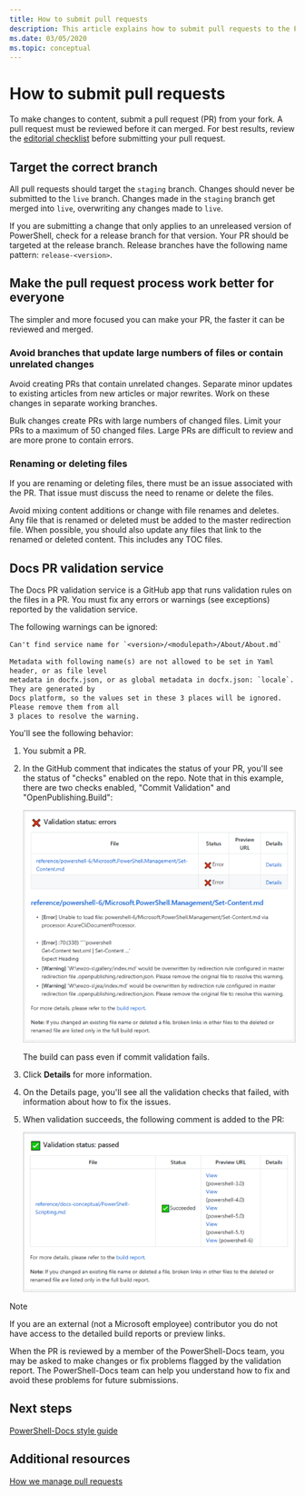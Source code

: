 ```yaml
---
title: How to submit pull requests
description: This article explains how to submit pull requests to the PowerShell-Docs repository.
ms.date: 03/05/2020
ms.topic: conceptual
---
```

# How to submit pull requests

To make changes to content, submit a pull request (PR) from your fork. A pull request must be
reviewed before it can merged. For best results, review the
[editorial checklist](editorial-checklist.md) before submitting your pull request.

## Target the correct branch

All pull requests should target the `staging` branch. Changes should never be submitted to the
`live` branch. Changes made in the `staging` branch get merged into `live`, overwriting any changes
made to `live`.

If you are submitting a change that only applies to an unreleased version of PowerShell, check for a
release branch for that version. Your PR should be targeted at the release branch. Release branches
have the following name pattern: `release-<version>`.

## Make the pull request process work better for everyone

The simpler and more focused you can make your PR, the faster it can be reviewed and merged.

### Avoid branches that update large numbers of files or contain unrelated changes

Avoid creating PRs that contain unrelated changes. Separate minor updates to existing articles from
new articles or major rewrites. Work on these changes in separate working branches.

Bulk changes create PRs with large numbers of changed files. Limit your PRs to a maximum of 50
changed files. Large PRs are difficult to review and are more prone to contain errors.

### Renaming or deleting files

If you are renaming or deleting files, there must be an issue associated with the PR. That issue
must discuss the need to rename or delete the files.

Avoid mixing content additions or change with file renames and deletes. Any file that is renamed or
deleted must be added to the master redirection file. When possible, you should also update any
files that link to the renamed or deleted content. This includes any TOC files.

## Docs PR validation service

The Docs PR validation service is a GitHub app that runs validation rules on the files in a PR. You
must fix any errors or warnings (see exceptions) reported by the validation service.

The following warnings can be ignored:

```
Can't find service name for `<version>/<modulepath>/About/About.md`
```

```
Metadata with following name(s) are not allowed to be set in Yaml header, or as file level
metadata in docfx.json, or as global metadata in docfx.json: `locale`. They are generated by
Docs platform, so the values set in these 3 places will be ignored. Please remove them from all
3 places to resolve the warning.
```

You'll see the following behavior:

1. You submit a PR.
1. In the GitHub comment that indicates the status of your PR, you'll see the status of "checks"
   enabled on the repo. Note that in this example, there are two checks enabled, "Commit Validation"
   and "OpenPublishing.Build":

   ![some checks failed](media/pull-requests/validation-failed.png)

   The build can pass even if commit validation fails.

1. Click **Details** for more information.
1. On the Details page, you'll see all the validation checks that failed, with information about how
   to fix the issues.
1. When validation succeeds, the following comment is added to the PR:

   ![build validation](media/pull-requests/build-validation.png)

> [!NOTE]
> If you are an external (not a Microsoft employee) contributor you do not have access to the
> detailed build reports or preview links.

When the PR is reviewed by a member of the PowerShell-Docs team, you may be asked to make changes or
fix problems flagged by the validation report. The PowerShell-Docs team can help you understand how
to fix and avoid these problems for future submissions.

## Next steps

[PowerShell-Docs style guide](powershell-style-guide.md)

## Additional resources

[How we manage pull requests](managing-pull-requests.md)

